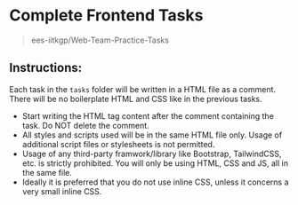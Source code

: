 # Complete Frontend Tasks
> ees-iitkgp/Web-Team-Practice-Tasks

## Instructions:
Each task in the `tasks` folder will be written in a HTML file as a comment. There will be no boilerplate HTML and CSS like in the previous tasks.

- Start writing the HTML tag content after the comment containing the task. Do NOT delete the comment.
- All styles and scripts used will be in the same HTML file only. Usage of additional script files or stylesheets is not permitted.
- Usage of any third-party framwork/library like Bootstrap, TailwindCSS, etc. is strictly prohibited. You will only be using HTML, CSS and JS, all in the same file.
- Ideally it is preferred that you do not use inline CSS, unless it concerns a very small inline CSS.
